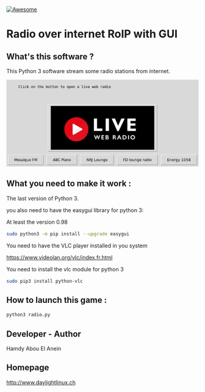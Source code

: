 [![Awesome](https://awesome.re/badge.svg)](https://awesome.re)  

# Radio over internet RoIP with GUI
  

## What's this software ?  

This Python 3 software stream some radio stations from internet.

![Screenshot](screenshot1.png)  


## What you need to make it work :  

The last version of Python 3.

you also need to have the easygui library for python 3:

At least the version 0.98

```sh
sudo python3 -m pip install --upgrade easygui 
```

You need to have the VLC player installed in you system 

https://www.videolan.org/vlc/index.fr.html

You need to install the vlc module for python 3

```sh
sudo pip3 install python-vlc
```

## How to launch this game :  

```sh
python3 radio.py
```  


## Developer - Author

Hamdy Abou El Anein

## Homepage

http://www.daylightlinux.ch 
